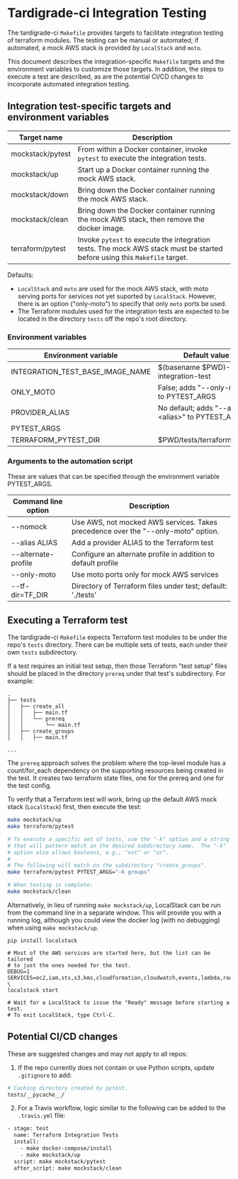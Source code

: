 # Tardigrade-ci Integration Testing

The tardigrade-ci `Makefile` provides targets to facilitate
integration testing of terraform modules.  The testing can be manual or
automated; if automated, a mock AWS stack is provided by `LocalStack` and `moto`.

This document describes the integration-specific `Makefile` targets and
the environment variables to customize those targets.  In addition,
the steps to execute a test are described, as are the potential CI/CD
changes to incorporate automated integration testing.

## Integration test-specific targets and environment variables

| Target name      | Description |
| ---------------- | ------------------------------------------ |
| mockstack/pytest | From within a Docker container, invoke `pytest` to execute the integration tests. |
| mockstack/up     | Start up a Docker container running the mock AWS stack. |
| mockstack/down   | Bring down the Docker container running the mock AWS stack. |
| mockstack/clean  | Bring down the Docker container running the mock AWS stack, then remove the docker image. |
| terraform/pytest | Invoke `pytest` to execute the integration tests. The mock AWS stack must be started before using this `Makefile` target. |

Defaults:

* `LocalStack` and `moto` are used for the mock AWS stack, with moto serving
ports for services not yet suported by `LocalStack`.  However, there is an
option ("only-moto") to specify that only `moto` ports be used.
* The Terraform modules used for the integration tests are expected to
be located in the directory `tests` off the repo\'s root directory.

### Environment variables

| Environment variable             | Default value |
| -------------------------------- | --------------------------------------- |
| INTEGRATION_TEST_BASE_IMAGE_NAME | $(basename $PWD)-integration-test |
| ONLY_MOTO                        | False; adds "--only-moto" to PYTEST_ARGS |
| PROVIDER_ALIAS                   | No default; adds "--alias \<alias\>" to PYTEST_ARGS |
| PYTEST_ARGS                      | |
| TERRAFORM_PYTEST_DIR             | $PWD/tests/terraform/pytest |

### Arguments to the automation script

These are values that can be specified through the environment variable
PYTEST_ARGS.

| Command line option | Description |
| ------------------- | ----------------------------------------------- |
| --nomock            | Use AWS, not mocked AWS services.  Takes precedence over the "--only-moto" option. |
| --alias ALIAS       | Add a provider ALIAS to the Terraform test |
| --alternate-profile | Configure an alternate profile in addition to default profile |
| --only-moto         | Use moto ports only for mock AWS services |
| --tf-dir=TF_DIR     | Directory of Terraform files under test; default: './tests' |

## Executing a Terraform test

The tardigrade-ci `Makefile` expects Terraform test modules to be under
the repo's `tests` directory.  There can be multiple sets of tests, each
under their own `tests` subdirectory.

If a test requires an initial test setup, then those Terraform "test setup"
files should be placed in the directory `prereq` under that test\'s
subdirectory.  For example:

```
.
├── tests
│   ├── create_all
│   │   ├── main.tf
│   │   └── prereq
│   │       └── main.tf
│   ├── create_groups
│   │   ├── main.tf

...
```

The `prereq` approach solves the problem where the top-level module has a
count/for_each dependency on the supporting resources being created in
the test.  It creates two terraform state files, one for the prereq and
one for the test config.

To verify that a Terraform test will work, bring up the default AWS mock
stack (`LocalStack`) first, then execute the test:

```bash
make mockstack/up
make terraform/pytest

# To execute a specific set of tests, use the "-k" option and a string
# that will pattern match on the desired subdirectory name.  The "-k"
# option also allows booleans, e.g., "not" or "or".
#
# The following will match on the subdirectory "create_groups".
make terraform/pytest PYTEST_ARGS="-k groups"

# When testing is complete:
make mockstack/clean
```

Alternatively, in lieu of running `make mockstack/up`, LocalStack can be
run from the command line in a separate window. This will provide you with
a running log, although you could view the docker log (with no debugging)
when using `make mockstack/up`.

```
pip install localstack

# Most of the AWS services are started here, but the list can be tailored
# to just the ones needed for the test.
DEBUG=1 SERVICES=ec2,iam,sts,s3,kms,cloudformation,cloudwatch,events,lambda,route53,ssm,sns,sqs,glue,dynamodb \
localstack start

# Wait for a LocalStack to issue the "Ready" message before starting a test.
# To exit LocalStack, type Ctrl-C.
```

## Potential CI/CD changes 

These are suggested changes and may not apply to all repos:

1.  If the repo currently does not contain or use Python scripts,
    update `.gitignore` to add:

```bash
# Caching directory created by pytest.
tests/__pycache__/
```

2.  For a Travis workflow, logic similar to the following can be added
    to the `.travis.yml` file:

```bash
- stage: test
  name: Terraform Integration Tests
  install:
    - make docker-compose/install
    - make mockstack/up
  script: make mockstack/pytest
  after_script: make mockstack/clean
```
